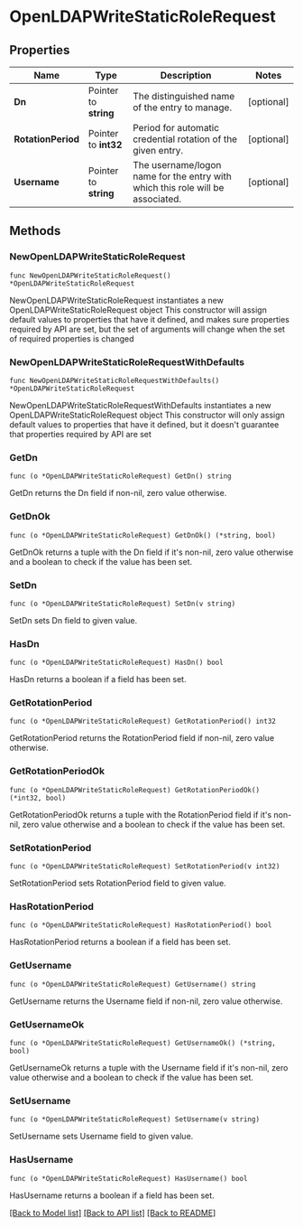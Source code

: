 # OpenLDAPWriteStaticRoleRequest

## Properties

Name | Type | Description | Notes
------------ | ------------- | ------------- | -------------
**Dn** | Pointer to **string** | The distinguished name of the entry to manage. | [optional] 
**RotationPeriod** | Pointer to **int32** | Period for automatic credential rotation of the given entry. | [optional] 
**Username** | Pointer to **string** | The username/logon name for the entry with which this role will be associated. | [optional] 

## Methods

### NewOpenLDAPWriteStaticRoleRequest

`func NewOpenLDAPWriteStaticRoleRequest() *OpenLDAPWriteStaticRoleRequest`

NewOpenLDAPWriteStaticRoleRequest instantiates a new OpenLDAPWriteStaticRoleRequest object
This constructor will assign default values to properties that have it defined,
and makes sure properties required by API are set, but the set of arguments
will change when the set of required properties is changed

### NewOpenLDAPWriteStaticRoleRequestWithDefaults

`func NewOpenLDAPWriteStaticRoleRequestWithDefaults() *OpenLDAPWriteStaticRoleRequest`

NewOpenLDAPWriteStaticRoleRequestWithDefaults instantiates a new OpenLDAPWriteStaticRoleRequest object
This constructor will only assign default values to properties that have it defined,
but it doesn't guarantee that properties required by API are set

### GetDn

`func (o *OpenLDAPWriteStaticRoleRequest) GetDn() string`

GetDn returns the Dn field if non-nil, zero value otherwise.

### GetDnOk

`func (o *OpenLDAPWriteStaticRoleRequest) GetDnOk() (*string, bool)`

GetDnOk returns a tuple with the Dn field if it's non-nil, zero value otherwise
and a boolean to check if the value has been set.

### SetDn

`func (o *OpenLDAPWriteStaticRoleRequest) SetDn(v string)`

SetDn sets Dn field to given value.

### HasDn

`func (o *OpenLDAPWriteStaticRoleRequest) HasDn() bool`

HasDn returns a boolean if a field has been set.

### GetRotationPeriod

`func (o *OpenLDAPWriteStaticRoleRequest) GetRotationPeriod() int32`

GetRotationPeriod returns the RotationPeriod field if non-nil, zero value otherwise.

### GetRotationPeriodOk

`func (o *OpenLDAPWriteStaticRoleRequest) GetRotationPeriodOk() (*int32, bool)`

GetRotationPeriodOk returns a tuple with the RotationPeriod field if it's non-nil, zero value otherwise
and a boolean to check if the value has been set.

### SetRotationPeriod

`func (o *OpenLDAPWriteStaticRoleRequest) SetRotationPeriod(v int32)`

SetRotationPeriod sets RotationPeriod field to given value.

### HasRotationPeriod

`func (o *OpenLDAPWriteStaticRoleRequest) HasRotationPeriod() bool`

HasRotationPeriod returns a boolean if a field has been set.

### GetUsername

`func (o *OpenLDAPWriteStaticRoleRequest) GetUsername() string`

GetUsername returns the Username field if non-nil, zero value otherwise.

### GetUsernameOk

`func (o *OpenLDAPWriteStaticRoleRequest) GetUsernameOk() (*string, bool)`

GetUsernameOk returns a tuple with the Username field if it's non-nil, zero value otherwise
and a boolean to check if the value has been set.

### SetUsername

`func (o *OpenLDAPWriteStaticRoleRequest) SetUsername(v string)`

SetUsername sets Username field to given value.

### HasUsername

`func (o *OpenLDAPWriteStaticRoleRequest) HasUsername() bool`

HasUsername returns a boolean if a field has been set.


[[Back to Model list]](../README.md#documentation-for-models) [[Back to API list]](../README.md#documentation-for-api-endpoints) [[Back to README]](../README.md)


